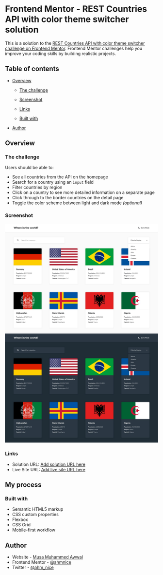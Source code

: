 # Frontend Mentor - REST Countries API with color theme switcher solution

This is a solution to the [REST Countries API with color theme switcher challenge on Frontend Mentor](https://www.frontendmentor.io/challenges/rest-countries-api-with-color-theme-switcher-5cacc469fec04111f7b848ca). Frontend Mentor challenges help you improve your coding skills by building realistic projects. 

## Table of contents

- [Overview](#overview)
  - [The challenge](#the-challenge)
  - [Screenshot](#screenshot)
  - [Links](#links)

  - [Built with](#built-with)
 
- [Author](#author)

## Overview

### The challenge

Users should be able to:

- See all countries from the API on the homepage
- Search for a country using an `input` field
- Filter countries by region
- Click on a country to see more detailed information on a separate page
- Click through to the border countries on the detail page
- Toggle the color scheme between light and dark mode *(optional)*

### Screenshot

![](./design/desktop-design-home-light.jpg)
![](./design/desktop-design-home-dark.jpg)

### Links

- Solution URL: [Add solution URL here](https://github.com/AhmNice/rest-countries-api-with-color-theme-switcher-master)
- Live Site URL: [Add live site URL here](https://ahmnice.github.io/rest-countries-api-with-color-theme-switcher-master/)

## My process

### Built with

- Semantic HTML5 markup
- CSS custom properties
- Flexbox
- CSS Grid
- Mobile-first workflow

## Author

- Website - [Musa Muhammed Awwal](https://www.your-site.com)
- Frontend Mentor - [@ahmnice](https://www.frontendmentor.io/profile/ahmnice)
- Twitter - [@ahm_nice](https://www.twitter.com/ahm_nice)



